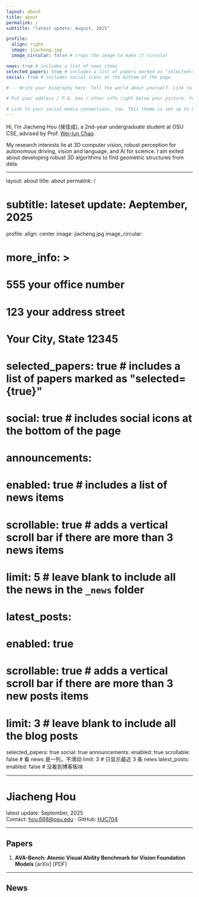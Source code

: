 ```yaml
---
layout: about
title: about
permalink: /
subtitle: "latest update: August, 2025"

profile:
  align: right
  image: jiacheng.jpg
  image_circular: false # crops the image to make it circular

news: true # includes a list of news items
selected_papers: true # includes a list of papers marked as "selected={true}"
social: true # includes social icons at the bottom of the page

# -- Write your biography here. Tell the world about yourself. Link to your favorite [subreddit](http://reddit.com). You can put a picture in, too. The code is already in, just name your picture `prof_pic.jpg` and put it in the `img/` folder.

# Put your address / P.O. box / other info right below your picture. You can also disable any of these elements by editing `profile` property of the YAML header of your `_pages/about.md`. Edit `_bibliography/papers.bib` and Jekyll will render your [publications page](/al-folio/publications/) automatically.

# Link to your social media connections, too. This theme is set up to use [Font Awesome icons](https://fontawesome.com/) and [Academicons](https://jpswalsh.github.io/academicons/), like the ones below. Add your Facebook, Twitter, LinkedIn, Google Scholar, or just disable all of them.
---
```


Hi, I’m Jiacheng Hou (侯佳成), a 2nd-year undergraduate student at OSU CSE, advised by Prof. [Wei-lun Chao](https://sites.google.com/view/wei-lun-harry-chao/home).

<!-- My research interests lies in **Large language model, Computer Vision, World model, and Program Synthesis**. I am excited about building more data-efficient and more generalizable agent. -->

My research interests lie at 3D computer vision, robust perception for autonomous driving, vision and language, and AI for science. I am exited about developing robust 3D algorithms to find geometric structures from data.

---

layout: about
title: about
permalink: /

# subtitle: lateset update: Aeptember, 2025

profile:
align: center
image: jiacheng.jpg
image_circular:

# more_info: >

# <p>555 your office number</p>

# <p>123 your address street</p>

# <p>Your City, State 12345</p>

# selected_papers: true # includes a list of papers marked as "selected={true}"

# social: true # includes social icons at the bottom of the page

# announcements:

# enabled: true # includes a list of news items

# scrollable: true # adds a vertical scroll bar if there are more than 3 news items

# limit: 5 # leave blank to include all the news in the `_news` folder

# latest_posts:

# enabled: true

# scrollable: true # adds a vertical scroll bar if there are more than 3 new posts items

# limit: 3 # leave blank to include all the blog posts

selected_papers: true
social: true
announcements:
enabled: true
scrollable: false # 看 news 是一列，不滑动
limit: 3 # 只显示最近 3 条 news
latest_posts:
enabled: false # 没看到博客板块

---

# Jiacheng Hou

latest update: September, 2025  
Contact: [hou.688@osu.edu](mailto:hou.688@osu.edu) · GitHub: [HJC704](https://github.com/HJC704)

<!-- I received my B.Eng. in Computer Science from **Shanghai Jiao Tong University (ACM class)**. From summer to winter 2024, I was a visiting student at **Cornell University**, where I was fortunately advised by **Prof. Kevin Ellis** on the **Abstraction and Reasoning Corpus (ARC)** problem. During my junior year, I did undergraduate research under **Prof. Wei-Long Zheng** in the BCMI laboratory, SJTU. -->

---

## Papers

1. **AVA-Bench: Atomic Visual Ability Benchmark for Vision Foundation Models**
   [arXiv] [PDF]

---

## News
